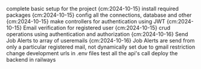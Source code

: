 complete basic setup for the project {cm:2024-10-15}
install required packages {cm:2024-10-15}
config all the connections, database and other {cm:2024-10-15}
make controllers for authentication using JWT {cm:2024-10-15}
Email verification for registered user {cm:2024-10-15}
crud operations using authentication and authorization {cm:2024-10-16}
Send Job Alerts to array of useremails {cm:2024-10-16}
Job Alerts are send from only a particular registered mail, not dynamically set due to gmail restriction
change development urls in .env files
test all the api's call
deploy the backend in railways
